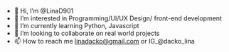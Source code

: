 - 👋 Hi, I’m @LinaD901
- 👀 I’m interested in Programming/UI/UX Design/ front-end development
- 🌱 I’m currently learning Python, Javascript
- 💞️ I’m looking to collaborate on real world projects
- 📫 How to reach me linadacko@gmail.com or IG_@dacko_lina

<!---
LinaD901/LinaD901 is a ✨ special ✨ repository because its `README.md` (this file) appears on your GitHub profile.
You can click the Preview link to take a look at your changes.
--->

